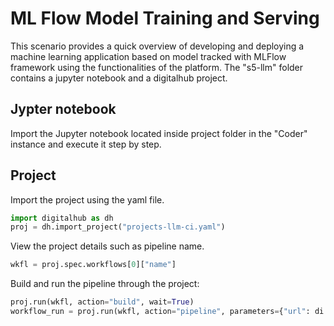 # ML Flow Model Training and Serving

This scenario provides a quick overview of developing and deploying a machine learning application based on model tracked with MLFlow framework using the functionalities of the platform. The "s5-llm" folder contains a jupyter notebook and a digitalhub project.

## Jypter notebook

Import the Jupyter notebook located inside project folder in the "Coder" instance and execute it step by step.

## Project

Import the project using the yaml file.

```python
import digitalhub as dh
proj = dh.import_project("projects-llm-ci.yaml")
```

View the project details such as pipeline name.

```python
wkfl = proj.spec.workflows[0]["name"]
```

Build and run the pipeline through the project:

```python
proj.run(wkfl, action="build", wait=True)
workflow_run = proj.run(wkfl, action="pipeline", parameters={"url": di.key}, wait=True)
```
